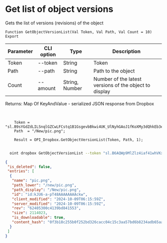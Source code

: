 ﻿---
sidebar_position: 13
---

# Get list of object versions
 Gets the list of versions (revisions) of the object



`Function GetObjectVersionList(Val Token, Val Path, Val Count = 10) Export`

  | Parameter | CLI option | Type | Description |
  |-|-|-|-|
  | Token | --token | String | Token |
  | Path | --path | String | Path to the object |
  | Count | --amount | String, Number | Number of the latest versions of the object to display |

  
  Returns:  Map Of KeyAndValue - serialized JSON response from Dropbox

<br/>




```bsl title="Code example"
    Token = "sl.B9sYGdZdLILSnqlGZCwLFCstq1B1GsgevbBkwi4UK_UlNyhGAoJ1fKoXMy3dQhkEb3e80HTL6g...";
    Path  = "/New/pic.png";

    Result = OPI_Dropbox.GetObjectVersionList(Token, Path, 1);
```



```sh title="CLI command example"
    
  oint dropbox GetObjectVersionList --token "sl.B6AQWp9MlZlz4iaf41whVKxX9-MXeCiQhPRe4YIRxFmZ3zHsdjmOAatzgaWVhqmlIOvDD6WIUQ..." --path %path% --amount %amount%

```

```json title="Result"
{
 "is_deleted": false,
 "entries": [
  {
   "name": "pic.png",
   "path_lower": "/new/pic.png",
   "path_display": "/New/pic.png",
   "id": "id:kJU6-a-pT48AAAAAAAAckw",
   "client_modified": "2024-10-09T06:15:59Z",
   "server_modified": "2024-10-09T06:15:59Z",
   "rev": "62405300c4139bd841553",
   "size": 2114023,
   "is_downloadable": true,
   "content_hash": "0f3b18c255b0f252bd326cacc04c15c3aa57bd6b8234adb65aa7bb2987a65492"
  }
 ]
}
```
